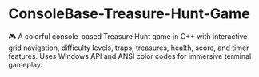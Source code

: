 # ConsoleBase-Treasure-Hunt-Game
🎮 A colorful console-based Treasure Hunt game in C++ with interactive grid navigation, difficulty levels, traps, treasures, health, score, and timer features. Uses Windows API and ANSI color codes for immersive terminal gameplay.
